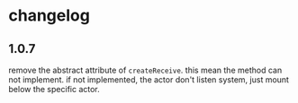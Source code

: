 # changelog

## 1.0.7

  remove the abstract attribute of `createReceive`. this mean the method can not implement. if not implemented, the actor don't listen system, just mount below the specific actor.